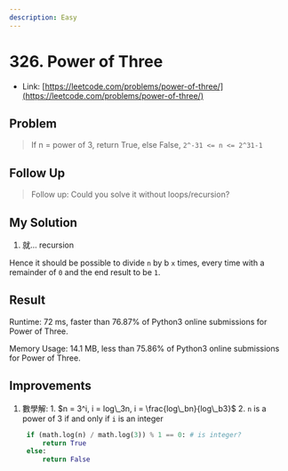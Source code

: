 ```yaml
---
description: Easy
---
```


# 326. Power of Three

* Link: [https://leetcode.com/problems/power-of-three/](https://leetcode.com/problems/power-of-three/)

## Problem

> If n = power of 3, return True, else False, `2^-31 <= n <= 2^31-1`

## Follow Up

> Follow up: Could you solve it without loops/recursion?

## My Solution

1. 就... recursion

Hence it should be possible to divide `n` by b `x` times, every time with a remainder of `0` and the end result to be `1`.

## Result

Runtime: 72 ms, faster than 76.87% of Python3 online submissions for Power of Three.

Memory Usage: 14.1 MB, less than 75.86% of Python3 online submissions for Power of Three.

## Improvements

1. 數學解: 1. $n = 3^i, i = log\_3n, i = \frac{log\_bn}{log\_b3}$ 2. `n` is a power of 3 if and only if `i` is an integer

   ```python
    if (math.log(n) / math.log(3)) % 1 == 0: # is integer?
        return True
    else:
        return False
   ```

